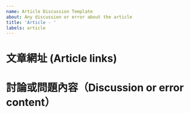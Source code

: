 ```yaml
---
name: Article Discussion Template
about: Any discussion or error about the article
title: 'Article - '
labels: article
---
```


# 文章網址 (Article links)

# 討論或問題內容（Discussion or error content）
